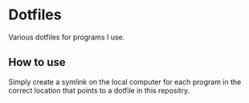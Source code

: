 # Dotfiles
Various dotfiles for programs I use.

## How to use
Simply create a symlink on the local computer for each program in the correct location that points to a dotfile in this repositry.


